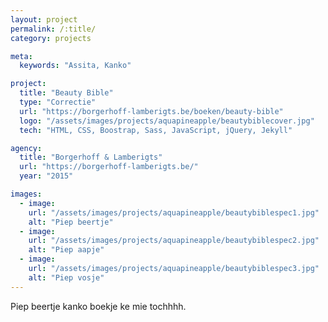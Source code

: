 ```yaml
---
layout: project
permalink: /:title/
category: projects

meta:
  keywords: "Assita, Kanko"

project:
  title: "Beauty Bible"
  type: "Correctie"
  url: "https://borgerhoff-lamberigts.be/boeken/beauty-bible"
  logo: "/assets/images/projects/aquapineapple/beautybiblecover.jpg"
  tech: "HTML, CSS, Boostrap, Sass, JavaScript, jQuery, Jekyll"

agency:
  title: "Borgerhoff & Lamberigts"
  url: "https://borgerhoff-lamberigts.be/"
  year: "2015"

images:
  - image:
    url: "/assets/images/projects/aquapineapple/beautybiblespec1.jpg"
    alt: "Piep beertje"
  - image:
    url: "/assets/images/projects/aquapineapple/beautybiblespec2.jpg"
    alt: "Piep aapje"
  - image:
    url: "/assets/images/projects/aquapineapple/beautybiblespec3.jpg"
    alt: "Piep vosje"
---
```

<p>Piep beertje kanko boekje ke mie tochhhh.</p>
